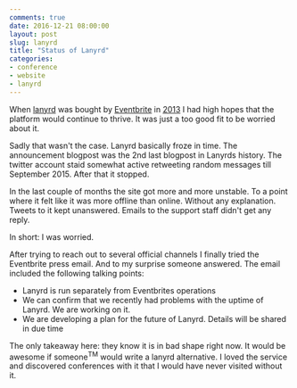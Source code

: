 ```yaml
---
comments: true
date: 2016-12-21 08:00:00
layout: post
slug: lanyrd
title: "Status of Lanyrd"
categories:
- conference
- website
- lanyrd
---
```

When [lanyrd](http://lanyrd.com) was bought by [Eventbrite](http://eventbrite) in
[2013](http://lanyrd.com/blog/2013/eventbrite/) I had high hopes that the platform
would continue to thrive. It was just a too good fit to be worried about it.

Sadly that wasn't the case. Lanyrd basically froze in time. The announcement blogpost
was the 2nd last blogpost in Lanyrds history. The twitter account staid somewhat
active retweeting random messages till September 2015. After that it stopped.

In the last couple of months the site got more and more unstable. To a point where
it felt like it was more offline than online. Without any explanation. Tweets to
it kept unanswered. Emails to the support staff didn't get any reply.

In short: I was worried.

After trying to reach out to several official channels I finally tried the
Eventbrite press email. And to my surprise someone answered.  The email
included the following talking points:

* Lanyrd is run separately from Eventbrites operations
* We can confirm that we recently had problems with the uptime of Lanyrd. We
  are working on it.
* We are developing a plan for the future of Lanyrd. Details will be shared
  in due time

The only takeaway here: they know it is in bad shape right now. It would be
awesome if someone<sup>TM</sup> would write a lanyrd alternative. I loved the service
and discovered conferences with it that I would have never visited without it.
